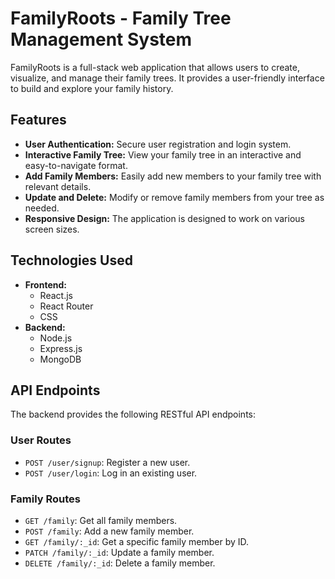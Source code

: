 # FamilyRoots - Family Tree Management System

FamilyRoots is a full-stack web application that allows users to create, visualize, and manage their family trees. It provides a user-friendly interface to build and explore your family history.

## Features

- **User Authentication:** Secure user registration and login system.
- **Interactive Family Tree:** View your family tree in an interactive and easy-to-navigate format.
- **Add Family Members:** Easily add new members to your family tree with relevant details.
- **Update and Delete:** Modify or remove family members from your tree as needed.
- **Responsive Design:** The application is designed to work on various screen sizes.

## Technologies Used

- **Frontend:**
  - React.js
  - React Router
  - CSS
- **Backend:**
  - Node.js
  - Express.js
  - MongoDB

## API Endpoints

The backend provides the following RESTful API endpoints:

### User Routes

- `POST /user/signup`: Register a new user.
- `POST /user/login`: Log in an existing user.

### Family Routes

- `GET /family`: Get all family members.
- `POST /family`: Add a new family member.
- `GET /family/:_id`: Get a specific family member by ID.
- `PATCH /family/:_id`: Update a family member.
- `DELETE /family/:_id`: Delete a family member.
